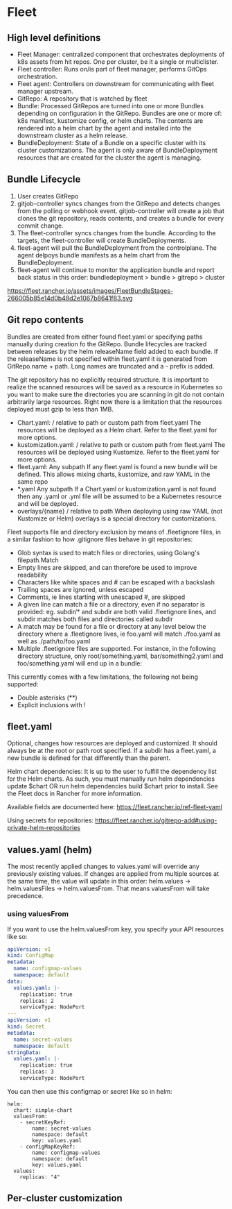 # Fleet

## High level definitions

- Fleet Manager: centralized component that orchestrates deployments of k8s assets from hit repos. One per cluster, be it a single or multiclister.
- Fleet controller: Runs on/is part of fleet manager, performs GitOps orchestration.
- Fleet agent: Controllers on downstream for communicating with fleet manager upstream.
- GitRepo: A repository that is watched by fleet
- Bundle: Processed GitRepos are turned into one or more Bundles depending on configuration in the GitRepo. Bundles are one or more of: k8s manifest, kustomize config, or helm charts. The contents are rendered into a helm chart by the agent and installed into the downstream cluster as a helm release.
- BundleDeployment: State of a Bundle on a specific cluster with its cluster customizations. The agent is only aware of BundleDeployment resources that are created for the cluster the agent is managing.

## Bundle Lifecycle

1. User creates GitRepo
1. gitjob-controller syncs changes from the GitRepo and detects changes from the polling or webhook event. gitjob-controller will create a job that clones the git repository, reads contents, and creates a bundle for every commit change.
1. The fleet-controller syncs changes from the bundle. According to the targets, the fleet-controller will create BundleDeployments.
1. fleet-agent will pull the BundleDeployment from the controlplane. The agent delpoys bundle manifests as a helm chart from the BundleDeployment.
1. fleet-agent will continue to monitor the application bundle and report back status in this order: bundledeployment > bundle > gitrepo > cluster

https://fleet.rancher.io/assets/images/FleetBundleStages-266005b85e14d0b48d2e1067b8641f83.svg

## Git repo contents

Bundles are created from either found fleet.yaml or specifying paths manually during creation fo the GitRepo. Bundle lifecycles are tracked between releases by the helm releaseName field added to each bundle. If the releaseName is not specified within fleet.yaml it is generated from GitRepo.name + path. Long names are truncated and a -<hash> prefix is added.

The git repository has no explicitly required structure. It is important to realize the scanned resources will be saved as a resource in Kubernetes so you want to make sure the directories you are scanning in git do not contain arbitrarily large resources. Right now there is a limitation that the resources deployed must gzip to less than 1MB.

- Chart.yaml: / relative to path or custom path from fleet.yaml The resources will be deployed as a Helm chart. Refer to the fleet.yaml for more options.
- kustomization.yaml: / relative to path or custom path from fleet.yaml The resources will be deployed using Kustomize. Refer to the fleet.yaml for more options.
- fleet.yaml: Any subpath If any fleet.yaml is found a new bundle will be defined. This allows mixing charts, kustomize, and raw YAML in the same repo
- *.yaml  Any subpath If a Chart.yaml or kustomization.yaml is not found then any .yaml or .yml file will be assumed to be a Kubernetes resource and will be deployed.
- overlays/{name} / relative to path When deploying using raw YAML (not Kustomize or Helm) overlays is a special directory for customizations.

Fleet supports file and directory exclusion by means of .fleetignore files, in a similar fashion to how .gitignore files behave in git repositories:

- Glob syntax is used to match files or directories, using Golang's filepath.Match
- Empty lines are skipped, and can therefore be used to improve readability
- Characters like white spaces and # can be escaped with a backslash
- Trailing spaces are ignored, unless escaped
- Comments, ie lines starting with unescaped #, are skipped
- A given line can match a file or a directory, even if no separator is provided: eg. subdir/* and subdir are both valid .fleetignore lines, and subdir matches both files and directories called subdir
- A match may be found for a file or directory at any level below the directory where a .fleetignore lives, ie foo.yaml will match ./foo.yaml as well as ./path/to/foo.yaml
- Multiple .fleetignore files are supported. For instance, in the following directory structure, only root/something.yaml, bar/something2.yaml and foo/something.yaml will end up in a bundle:

This currently comes with a few limitations, the following not being supported:

- Double asterisks (**)
- Explicit inclusions with !

## fleet.yaml

Optional, changes how resources are deployed and customized. It should always be at the root or path root specified. If a subdir has a fleet.yaml, a new bundle is defined for that differently than the parent.

Helm chart dependencies: It is up to the user to fulfill the dependency list for the Helm charts. As such, you must manually run helm dependencies update $chart OR run helm dependencies build $chart prior to install. See the Fleet docs in Rancher for more information.

Available fields are documented here: https://fleet.rancher.io/ref-fleet-yaml

Using secrets for repositories: https://fleet.rancher.io/gitrepo-add#using-private-helm-repositories

## values.yaml (helm)

The most recently applied changes to values.yaml will override any previously existing values. If changes are applied from multiple sources at the same time, the value will update in this order: helm.values -> helm.valuesFiles -> helm.valuesFrom. That means valuesFrom will take precedence.

### using valuesFrom

If you want to use the helm.valuesFrom key, you specify your API resources like so:

```yaml
apiVersion: v1
kind: ConfigMap
metadata:
  name: configmap-values
  namespace: default
data:
  values.yaml: |-
    replication: true
    replicas: 2
    serviceType: NodePort
---
apiVersion: v1
kind: Secret
metadata:
  name: secret-values
  namespace: default
stringData:
  values.yaml: |-
    replication: true
    replicas: 3
    serviceType: NodePort
```

You can then use this configmap or secret like so in helm:

```
helm:
  chart: simple-chart
  valuesFrom:
    - secretKeyRef:
        name: secret-values
        namespace: default
        key: values.yaml
    - configMapKeyRef:
        name: configmap-values
        namespace: default
        key: values.yaml
  values:
    replicas: "4"
```

## Per-cluster customization

